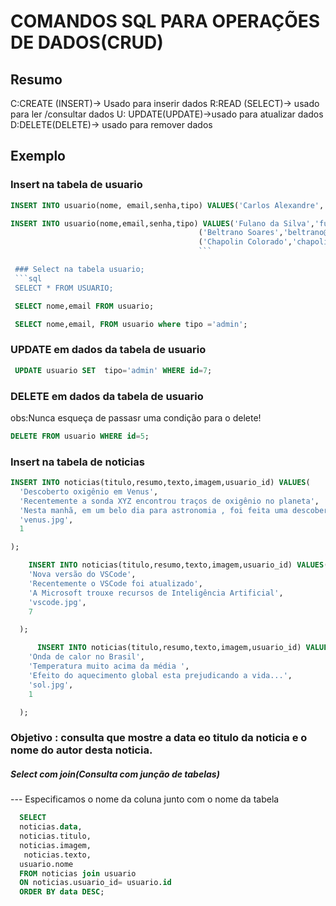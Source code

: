 # COMANDOS SQL PARA OPERAÇÕES DE DADOS(CRUD)

## Resumo

C:CREATE (INSERT)-> Usado para inserir dados
R:READ (SELECT)-> usado para ler /consultar dados
U: UPDATE(UPDATE)->usado para atualizar dados
D:DELETE(DELETE)-> usado para remover dados
## Exemplo

###  Insert na tabela de usuario
```sql
INSERT INTO usuario(nome, email,senha,tipo) VALUES('Carlos Alexandre','carllos@gmail.com','123','admin');
```
```sql
INSERT INTO usuario(nome,email,senha,tipo) VALUES('Fulano da Silva','fulano@gmail.com','456','editor'),
                                          ('Beltrano Soares','beltrano@msn.com','000penha','admin'),
                                          ('Chapolin Colorado','chapolin@vingadores.com.br','marreta','edito);
                                          ```

 ### Select na tabela usuario;
 ```sql
 SELECT * FROM USUARIO; 
 ```

```sql
 SELECT nome,email FROM usuario;
 ```   
```sql
 SELECT nome,email, FROM usuario where tipo ='admin'; 
 ```      

 ### UPDATE em dados da tabela de usuario
```sql
 UPDATE usuario SET  tipo='admin' WHERE id=7;    
```
  ### DELETE em dados da tabela de usuario    
  obs:Nunca esqueça de passasr uma condição  para o delete!
  ```sql
  DELETE FROM usuario WHERE id=5; 
  ```  



  ###  Insert na tabela de noticias
  ```sql
  INSERT INTO noticias(titulo,resumo,texto,imagem,usuario_id) VALUES(
    'Descoberto oxigênio em Venus',
    'Recentemente a sonda XYZ encontrou traços de oxigênio no planeta',
    'Nesta manhã, em um belo dia para astronomia , foi feita uma descoberta incrivel e muito bacana  demais da conta que legal...',
    'venus.jpg',
    1

  ); 
  ```    

```sql
    INSERT INTO noticias(titulo,resumo,texto,imagem,usuario_id) VALUES(
    'Nova versão do VSCode',
    'Recentemente o VSCode foi atualizado',
    'A Microsoft trouxe recursos de Inteligência Artificial',
    'vscode.jpg',
    7

  );
  ```    
```sql
      INSERT INTO noticias(titulo,resumo,texto,imagem,usuario_id) VALUES(
    'Onda de calor no Brasil',
    'Temperatura muito acima da média ',
    'Efeito do aquecimento global esta prejudicando a vida...',
    'sol.jpg',
    1

  ); 
  ```   

  ### Objetivo : consulta que mostre a data  eo titulo  da noticia  e o nome do autor  desta noticia.
  ##### Select com join(Consulta com junção de tabelas)
--- Especificamos  o nome da coluna junto com o nome da tabela
```sql 
  SELECT 
  noticias.data,
  noticias.titulo,
  noticias.imagem,
   noticias.texto,
  usuario.nome 
  FROM noticias join usuario
  ON noticias.usuario_id= usuario.id
  ORDER BY data DESC;        
  ```
